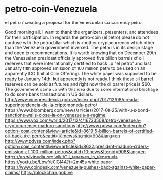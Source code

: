# petro-coin-Venezuela
el petro / creating a proposal for the Venezuelan concurrency  petro

Good morning all.
I want to thank the organizers, presenters, and attendees for their participation.  In regards the petro-coin (el petro) please do not confuse with the petrodollar which is another cryptocurrency which other than the Venezuela government invented.  The petro is in its design stage and open to recommendations. It is worth knowing that on December 29th the Venezuelan president officially approved five billion barrels of oil reserves that were internationally certified to back up "el petro" and last January fifth approved emission of 100 million petro to be used on an apparently ICO (Initial Coin Offering). The white paper was supposed to be ready by January 14th, but apparently is not ready. I think these oil barrel reserves can be sold as futures and right now the oil barrel price is $60. The government came up with this idea due to some international blockage to do some bank transactions in US dollars. 
http://www.vicepresidencia.gob.ve/index.php/2017/12/08/creada-superintendencia-de-la-criptomoneda-petro/
https://www.bloomberg.com/news/articles/2017-08-25/with-u-s-bond-sanctions-walls-close-in-on-venezuela-s-regime
https://www.vox.com/world/2017/12/4/16733508/petro-venezuela-cryptocurrency-maduro-sanctions
http://www.pdvsa.com/index.php?option=com_content&view=article&id=8619:5-billion-barrels-of-certified-oil-back-the-petro&catid=10:news&Itemid=908&lang=en
http://www.pdvsa.com/index.php?option=com_content&view=article&id=8622:president-maduro-orders-emission-of-100-million-petros&catid=10:news&Itemid=908&lang=en
https://en.wikipedia.org/wiki/Oil_reserves_in_Venezuela
https://youtu.be/LbwYeClGl4A?t=2m45s white paper
https://www.coindesk.com/venezuela-pushes-back-against-white-paper-claims/
https://blockchain.gob.ve
